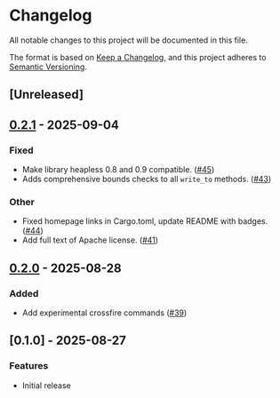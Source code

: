 # Changelog

All notable changes to this project will be documented in this file.

The format is based on [Keep a Changelog](https://keepachangelog.com/en/1.0.0/),
and this project adheres to [Semantic Versioning](https://semver.org/spec/v2.0.0.html).

## [Unreleased]

## [0.2.1](https://github.com/jettify/uf-crsf/compare/v0.2.0...v0.2.1) - 2025-09-04

### Fixed

- Make library heapless 0.8 and 0.9 compatible. ([#45](https://github.com/jettify/uf-crsf/issues/45))
- Adds comprehensive bounds checks to all `write_to` methods. ([#43](https://github.com/jettify/uf-crsf/issues/43))

### Other

- Fixed homepage links in Cargo.toml, update README with badges. ([#44](https://github.com/jettify/uf-crsf/issues/44))
- Add full text of Apache license. ([#41](https://github.com/jettify/uf-crsf/issues/41))

## [0.2.0](https://github.com/jettify/uf-crsf/compare/v0.1.0...v0.2.0) - 2025-08-28

### Added

- Add experimental crossfire commands ([#39](https://github.com/jettify/uf-crsf/issues/39))
## [0.1.0] - 2025-08-27

### Features

- Initial release
